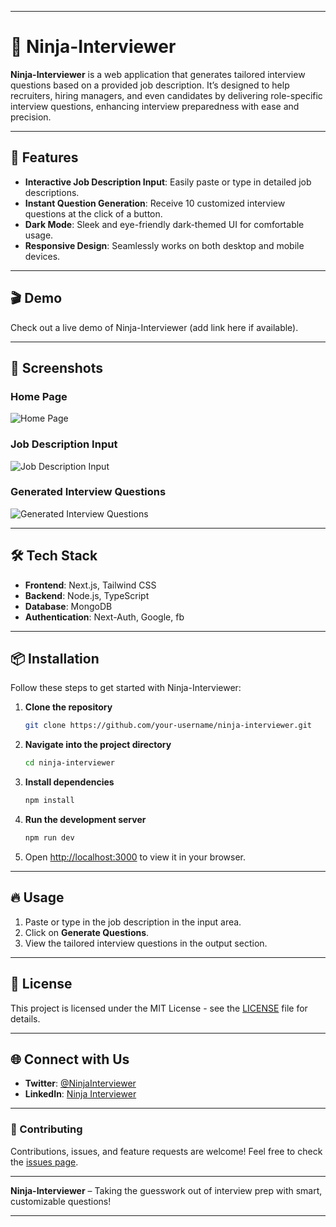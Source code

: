 

---

# 🥷 Ninja-Interviewer

**Ninja-Interviewer** is a web application that generates tailored interview questions based on a provided job description. It’s designed to help recruiters, hiring managers, and even candidates by delivering role-specific interview questions, enhancing interview preparedness with ease and precision.

---

## 🚀 Features

- **Interactive Job Description Input**: Easily paste or type in detailed job descriptions.
- **Instant Question Generation**: Receive 10 customized interview questions at the click of a button.
- **Dark Mode**: Sleek and eye-friendly dark-themed UI for comfortable usage.
- **Responsive Design**: Seamlessly works on both desktop and mobile devices.
  
---

## 🎬 Demo

Check out a live demo of Ninja-Interviewer (add link here if available).

---

## 📸 Screenshots

### Home Page
![Home Page](./screenshots/home.png)

### Job Description Input
![Job Description Input](./screenshots/input.png)

### Generated Interview Questions
![Generated Interview Questions](./screenshots/output.png)

---

## 🛠️ Tech Stack

- **Frontend**: Next.js, Tailwind CSS
- **Backend**: Node.js, TypeScript
- **Database**: MongoDB 
- **Authentication**: Next-Auth, Google, fb

---

## 📦 Installation

Follow these steps to get started with Ninja-Interviewer:

1. **Clone the repository**
   ```bash
   git clone https://github.com/your-username/ninja-interviewer.git
   ```

2. **Navigate into the project directory**
   ```bash
   cd ninja-interviewer
   ```

3. **Install dependencies**
   ```bash
   npm install
   ```

4. **Run the development server**
   ```bash
   npm run dev
   ```

5. Open [http://localhost:3000](http://localhost:3000) to view it in your browser.

---

## 🔥 Usage

1. Paste or type in the job description in the input area.
2. Click on **Generate Questions**.
3. View the tailored interview questions in the output section.

---

## 📄 License

This project is licensed under the MIT License - see the [LICENSE](LICENSE) file for details.

---

## 🌐 Connect with Us

- **Twitter**: [@NinjaInterviewer](https://twitter.com/ninjainterviewer)
- **LinkedIn**: [Ninja Interviewer](https://linkedin.com/in/ninjainterviewer)

---

### 🙌 Contributing

Contributions, issues, and feature requests are welcome! Feel free to check the [issues page](https://github.com/your-username/ninja-interviewer/issues).

---

**Ninja-Interviewer** – Taking the guesswork out of interview prep with smart, customizable questions!

---